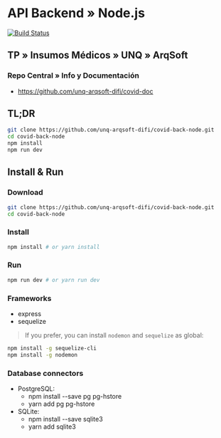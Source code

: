 # API Backend » Node.js

[![Build Status](https://travis-ci.org/unq-arqsoft-difi/covid-back-node.svg?branch=master)](https://travis-ci.org/unq-arqsoft-difi/covid-back-node)

## TP » Insumos Médicos » UNQ » ArqSoft

### Repo Central » Info y Documentación

* <https://github.com/unq-arqsoft-difi/covid-doc>

## TL;DR

```sh
git clone https://github.com/unq-arqsoft-difi/covid-back-node.git
cd covid-back-node
npm install
npm run dev
```

## Install & Run

### Download

```sh
git clone https://github.com/unq-arqsoft-difi/covid-back-node.git
cd covid-back-node
```

### Install

```sh
npm install # or yarn install
```

### Run

```sh
npm run dev # or yarn run dev
```

### Frameworks

* express
* sequelize

> If you prefer, you can install `nodemon` and `sequelize` as global:

```sh
npm install -g sequelize-cli
npm install -g nodemon
```

### Database connectors

* PostgreSQL:
  - npm install --save pg pg-hstore
  - yarn add pg pg-hstore
* SQLite:
  - npm install --save sqlite3
  - yarn add sqlite3

